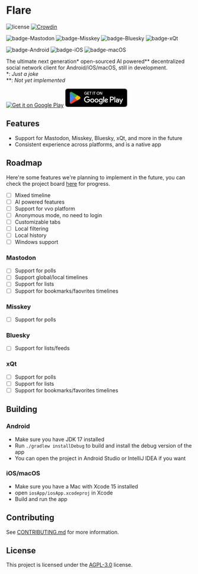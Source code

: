 # Flare
![license](https://img.shields.io/github/license/DimensionDev/Flare)
[![Crowdin](https://badges.crowdin.net/flareapp/localized.svg)](https://crowdin.com/project/flareapp)

![badge-Mastodon](https://img.shields.io/badge/Mastodon-5d52ea)
![badge-Misskey](https://img.shields.io/badge/Misskey-acea31)
![badge-Bluesky](https://img.shields.io/badge/Bluesky-blue)
![badge-xQt](https://img.shields.io/badge/xQt-black)

![badge-Android](https://img.shields.io/badge/Android-5.0-3DDC84)
![badge-iOS](https://img.shields.io/badge/iOS-17.0-black)
![badge-macOS](https://img.shields.io/badge/macOS-14.0-black)

The ultimate next generation* open-sourced AI powered** decentralized social network client for Android/iOS/macOS, still in development.  
*: _Just a joke_  
**: _Not yet implemented_


<a href='https://testflight.apple.com/join/iYP7QZME'><img alt='Get it on Google Play' src='https://developer.apple.com/app-store/marketing/guidelines/images/badge-example-preferred_2x.png' height=50/></a>
<a href='https://play.google.com/store/apps/details?id=dev.dimension.flare&pcampaignid=pcampaignidMKT-Other-global-all-co-prtnr-py-PartBadge-Mar2515-1'><img alt='Get it on Google Play' src='docs\src\assets\en_badge_web_generic.png' height=50/></a>

## Features
 - Support for Mastodon, Misskey, Bluesky, xQt, and more in the future
 - Consistent experience across platforms, and is a native app

## Roadmap
Here're some features we're planning to implement in the future, you can check the project board [here](https://github.com/orgs/DimensionDev/projects/3) for progress.
 - [ ] Mixed timeline
 - [ ] AI powered features
 - [ ] Support for vvo platform
 - [ ] Anonymous mode, no need to login
 - [ ] Customizable tabs
 - [ ] Local filtering
 - [ ] Local history
 - [ ] Windows support

### Mastodon
 - [ ] Support for polls
 - [ ] Support global/local timelines
 - [ ] Support for lists
 - [ ] Support for bookmarks/faovrites timelines

### Misskey
 - [ ] Support for polls

### Bluesky
 - [ ] Support for lists/feeds

### xQt
 - [ ] Support for polls
 - [ ] Support for lists
 - [ ] Support for bookmarks/favorites timelines

## Building
### Android
 - Make sure you have JDK 17 installed
 - Run `./gradlew installDebug` to build and install the debug version of the app
 - You can open the project in Android Studio or IntelliJ IDEA if you want

### iOS/macOS
 - Make sure you have a Mac with Xcode 15 installed
 - open `iosApp/iosApp.xcodeproj` in Xcode
 - Build and run the app

## Contributing
See [CONTRIBUTING.md](CONTRIBUTING.md) for more information.

## License
This project is licensed under the [AGPL-3.0](LICENSE) license.
